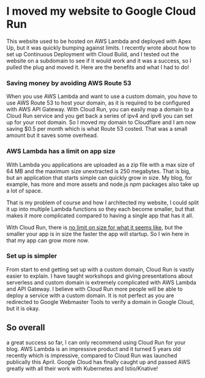 # I moved my website to Google Cloud Run

This website used to be hosted on AWS Lambda and deployed with Apex Up, but it was quickly bumping against limits. I recently wrote about how to set up Continuous Deployment with Cloud Build, and I tested out the website on a subdomain to see if it would work and it was a success, so I pulled the plug and moved it. Here are the benefits and what I had to do!

### Saving money by avoiding AWS Route 53

When you use AWS Lambda and want to use a custom domain, you _have_ to use AWS Route 53 to host your domain, as it is required to be configured with AWS API Gateway. With Cloud Run, you can easily map a domain to a Cloud Run service and you get back a series of ipv4 and ipv6 you can set up for your root domain. So I moved my domain to Cloudflare and I am now saving $0.5 per month which is what Route 53 costed. That was a small amount but it saves some overhead.

### AWS Lambda has a limit on app size

With Lambda you applications are uploaded as a zip file with a max size of 64 MB and the maximum size unextracted is 250 megabytes. That is big, but an application that starts simple can quickly grow in size. My blog, for example, has more and more assets and node.js npm packages also take up a lot of space.

That is my problem of course and how I architected my website, I could split it up into multiple Lambda functions so they each become smaller, but that makes it more complicated compared to having a single app that has it all. 

With Cloud Run, there is [no limit on size for what it seems like](https://cloud.google.com/run/quotas), but the smaller your app is in size the faster the app will startup. So I win here in that my app can grow more now.

### Set up is simpler

From start to end getting set up with a custom domain, Cloud Run is vastly easier to explain. I have taught workshops and giving presentations about serverless and custom domain is extremely complicated with AWS Lambda and API Gateway. I believe with Cloud Run more people will be able to deploy a service with a custom domain. It is not perfect as you are redirected to Google Webmaster Tools to verify a domain in Google Cloud, but it is okay.

## So overall

a great success so far, I can only recommend using Cloud Run for your blog. AWS Lambda is an impressive product and it turned 5 years old recently which is impressive, compared to Cloud Run was launched publically this April. Google Cloud has finally caught up and passed AWS greatly with all their work with Kubernetes and Istio/Knative!